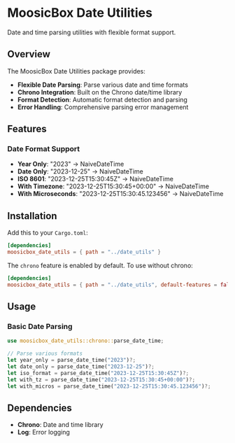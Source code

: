 # MoosicBox Date Utilities

Date and time parsing utilities with flexible format support.

## Overview

The MoosicBox Date Utilities package provides:

- **Flexible Date Parsing**: Parse various date and time formats
- **Chrono Integration**: Built on the Chrono date/time library
- **Format Detection**: Automatic format detection and parsing
- **Error Handling**: Comprehensive parsing error management

## Features

### Date Format Support

- **Year Only**: "2023" → NaiveDateTime
- **Date Only**: "2023-12-25" → NaiveDateTime
- **ISO 8601**: "2023-12-25T15:30:45Z" → NaiveDateTime
- **With Timezone**: "2023-12-25T15:30:45+00:00" → NaiveDateTime
- **With Microseconds**: "2023-12-25T15:30:45.123456" → NaiveDateTime

## Installation

Add this to your `Cargo.toml`:

```toml
[dependencies]
moosicbox_date_utils = { path = "../date_utils" }
```

The `chrono` feature is enabled by default. To use without chrono:

```toml
[dependencies]
moosicbox_date_utils = { path = "../date_utils", default-features = false }
```

## Usage

### Basic Date Parsing

```rust
use moosicbox_date_utils::chrono::parse_date_time;

// Parse various formats
let year_only = parse_date_time("2023")?;
let date_only = parse_date_time("2023-12-25")?;
let iso_format = parse_date_time("2023-12-25T15:30:45Z")?;
let with_tz = parse_date_time("2023-12-25T15:30:45+00:00")?;
let with_micros = parse_date_time("2023-12-25T15:30:45.123456")?;
```

## Dependencies

- **Chrono**: Date and time library
- **Log**: Error logging
